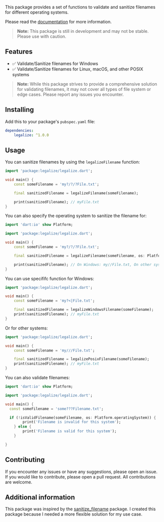 This package provides a set of functions to validate and sanitize filenames for different operating systems.

Please read the [documentation](https://pub.dev/documentation/legalize/latest/) for more information.

> **Note:** This package is still in development and may not be stable. Please use with caution.

## Features

- ✅ Validate/Sanitize filenames for Windows
- ✅ Validate/Sanitize filenames for Linux, macOS, and other POSIX systems

> **Note:** While this package strives to provide a comprehensive solution for validating filenames, it may not cover all types of file system or edge cases. Please report any issues you encounter.

## Installing

Add this to your package's `pubspec.yaml` file:

```yaml
dependencies:
	legalize: ^1.0.0
```

## Usage

You can sanitize filenames by using the `legalizeFilename` function:

```dart
import 'package:legalize/legalize.dart';

void main() {
	const someFilename = 'my?/?/?File.txt';

	final sanitizedFilename = legalizeFilename(someFilename);

	print(sanitizedFilename); // myFile.txt
}
```

You can also specify the operating system to sanitize the filename for:

```dart
import 'dart:io' show Platform;

import 'package:legalize/legalize.dart';

void main() {
	const someFilename = 'my?/?/?File.txt';

	final sanitizedFilename = legalizeFilename(someFilename, os: Platform.operatingSystem);

	print(sanitizedFilename); // On Windows: my//File.txt, On other systems: my???File.txt
}
```

You can use specififc function for Windows:

```dart
import 'package:legalize/legalize.dart';

void main() {
	const someFilename = 'my?<|File.txt';

	final sanitizedFilename = legalizeWindowsFilename(someFilename);
	print(sanitizedFilename); // myFile.txt
}
```

Or for other systems:

```dart
import 'package:legalize/legalize.dart';

void main() {
	const someFilename = 'my///File.txt';

	final sanitizedFilename = legalizePosixFilename(someFilename);
	print(sanitizedFilename); // myFile.txt
}
```

You can also validate filenames:

```dart
import 'dart:io' show Platform;

import 'package:legalize/legalize.dart';

void main() {
  const someFilename = 'some???Filename.txt';

  if (!isValidFilename(someFilename, os: Platform.operatingSystem)) {
		print('Filename is invalid for this system');
	} else {
		print('Filename is valid for this system');
	}

}
```

## Contributing

If you encounter any issues or have any suggestions, please open an issue. If you would like to contribute, please open a pull request. All contributions are welcome.

## Additional information

This package was inspired by the [sanitize_filename](https://pub.dev/packages/sanitize_filename) package. I created this package because I needed a more flexible solution for my use case.

